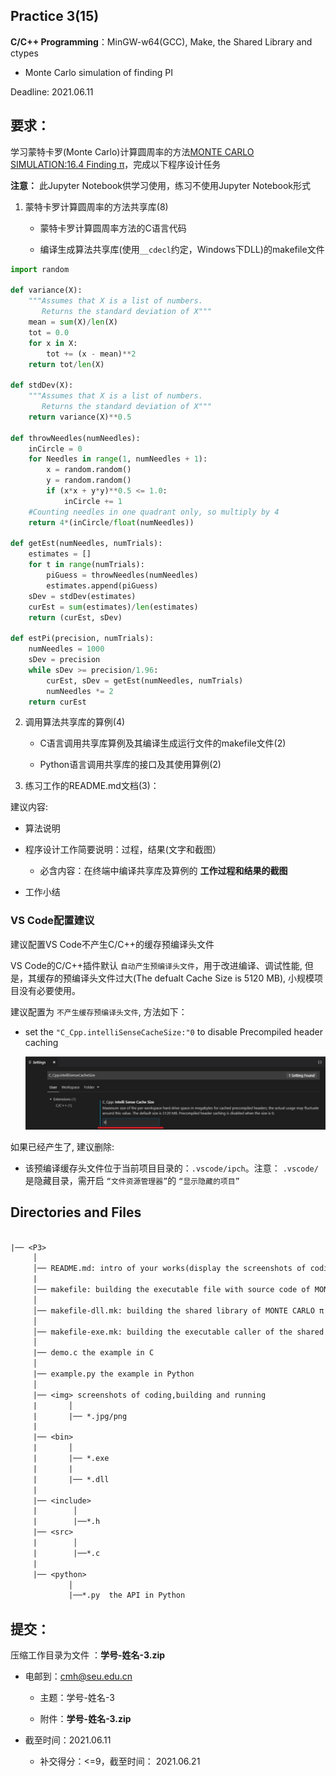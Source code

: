 
## Practice 3(15)

**C/C++ Programming**：MinGW-w64(GCC), Make, the Shared Library and ctypes

*  Monte Carlo simulation of finding PI

Deadline: 2021.06.11

## 要求：

学习蒙特卡罗(Monte Carlo)计算圆周率的方法[MONTE CARLO SIMULATION:16.4 Finding π](./16_MONTE_CARLO_SIMULATION.ipynb)，完成以下程序设计任务

**注意：** 此Jupyter Notebook供学习使用，练习不使用Jupyter Notebook形式

1.  蒙特卡罗计算圆周率的方法共享库(8)

    * 蒙特卡罗计算圆周率方法的C语言代码

    * 编译生成算法共享库(使用`__cdecl`约定，Windows下DLL)的makefile文件

```python  
import random

def variance(X):
    """Assumes that X is a list of numbers.
       Returns the standard deviation of X"""
    mean = sum(X)/len(X)
    tot = 0.0
    for x in X:
        tot += (x - mean)**2
    return tot/len(X)
    
def stdDev(X):
    """Assumes that X is a list of numbers.
       Returns the standard deviation of X"""
    return variance(X)**0.5

def throwNeedles(numNeedles):
    inCircle = 0
    for Needles in range(1, numNeedles + 1):
        x = random.random()
        y = random.random()
        if (x*x + y*y)**0.5 <= 1.0:
            inCircle += 1
    #Counting needles in one quadrant only, so multiply by 4
    return 4*(inCircle/float(numNeedles))

def getEst(numNeedles, numTrials):
    estimates = []
    for t in range(numTrials):
        piGuess = throwNeedles(numNeedles)
        estimates.append(piGuess)
    sDev = stdDev(estimates)
    curEst = sum(estimates)/len(estimates)
    return (curEst, sDev)

def estPi(precision, numTrials):
    numNeedles = 1000
    sDev = precision
    while sDev >= precision/1.96:
        curEst, sDev = getEst(numNeedles, numTrials)
        numNeedles *= 2
    return curEst      
```

2. 调用算法共享库的算例(4)

    * C语言调用共享库算例及其编译生成运行文件的makefile文件(2)

    * Python语言调用共享库的接口及其使用算例(2)

3. 练习工作的README.md文档(3)：

建议内容:
                      
   * 算法说明 
   
   * 程序设计工作简要说明：过程，结果(文字和截图）
    
     * 必含内容：在终端中编译共享库及算例的 **工作过程和结果的截图**

   * 工作小结

###  VS Code配置建议

建议配置VS Code不产生C/C++的缓存预编译头文件
 
VS Code的C/C++插件默认 `自动产生预编译头文件`，用于改进编译、调试性能, 但是，其缓存的预编译头文件过大(The defualt Cache Size is 5120 MB), 小规模项目没有必要使用。

建议配置为 `不产生缓存预编译头文件`, 方法如下：

* set the `"C_Cpp.intelliSenseCacheSize:"0` to disable Precompiled header caching   

   ![vscode_pch_cache](./img/vscode_pch_cache.jpg)
 
如果已经产生了, 建议删除:

* 该预编译缓存头文件位于当前项目目录的：`.vscode/ipch`。注意： `.vscode/`是隐藏目录，需开启 `“文件资源管理器”`的  `“显示隐藏的项目”`

## Directories and Files

```txt
 
|── <P3>
     │ 
     │── README.md: intro of your works(display the screenshots of coding,making and running)
     | 
     │── makefile: building the executable file with source code of MONTE CARLO π
     │ 
     │── makefile-dll.mk: building the shared library of MONTE CARLO π
     │               
     │── makefile-exe.mk: building the executable caller of the shared library of MONTE CARLO π
     │
     |── demo.c the example in C
     │
     |── example.py the example in Python
     │
     |── <img> screenshots of coding,building and running
     |       │
     |       |── *.jpg/png 
     |
     |── <bin>
     |       │
     |       |── *.exe
     |       |     
     |       |── *.dll
     |
     |── <include> 
     |        │
     |        |──*.h     
     |── <src> 
     |        │
     |        |──*.c     
     |
     |── <python> 
             │
             |──*.py  the API in Python                     
```  

## 提交：

压缩工作目录为文件 ：**学号-姓名-3.zip**

* 电邮到：cmh@seu.edu.cn 
    
  * 主题：学号-姓名-3
    
  * 附件：**学号-姓名-3.zip**

* 截至时间：2021.06.11

   * 补交得分：<=9，截至时间： 2021.06.21


